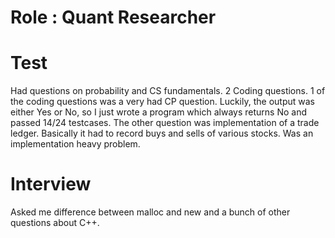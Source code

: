 # Role : Quant Researcher

# Test
Had questions on probability and CS fundamentals. 2 Coding questions.
1 of the coding questions was a very had CP question. Luckily, the output was either Yes or No, so I just wrote a program which always returns No and passed 14/24 testcases. The other question was implementation of a trade ledger. Basically it had to record buys and sells of various stocks. Was an implementation heavy problem.

# Interview
Asked me difference between malloc and new and a bunch of other questions about C++.
